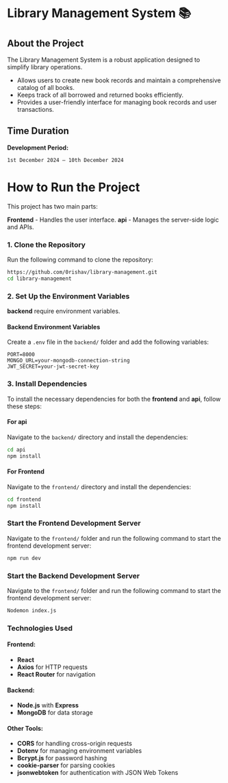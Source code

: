 # Library Management System 📚

## About the Project  
The Library Management System is a robust application designed to simplify library operations. 
- Allows users to create new book records and maintain a comprehensive catalog of all books.  
- Keeps track of all borrowed and returned books efficiently.
- Provides a user-friendly interface for managing book records and user transactions.

## Time Duration  
**Development Period:**  
```plaintext
1st December 2024 – 10th December 2024
```

# How to Run the Project
This project has two main parts:

**Frontend** - Handles the user interface.
**api** - Manages the server-side logic and APIs.

### 1. Clone the Repository  
Run the following command to clone the repository:  
```bash
https://github.com/0rishav/library-management.git
cd library-management
```

### 2. Set Up the Environment Variables  
 **backend** require environment variables.

#### Backend Environment Variables  
Create a `.env` file in the `backend/` folder and add the following variables:

```env
PORT=8000
MONGO_URL=your-mongodb-connection-string
JWT_SECRET=your-jwt-secret-key
```

### 3. Install Dependencies  
To install the necessary dependencies for both the **frontend** and **api**, follow these steps:

#### For api  
Navigate to the `backend/` directory and install the dependencies:

```bash
cd api
npm install
```

#### For Frontend
Navigate to the `frontend/` directory and install the dependencies:

```bash
cd frontend
npm install
```

### Start the Frontend Development Server  
Navigate to the `frontend/` folder and run the following command to start the frontend development server:

```bash
npm run dev
```

### Start the Backend Development Server  
Navigate to the `frontend/` folder and run the following command to start the frontend development server:

```bash
Nodemon index.js
```

### Technologies Used  

#### Frontend:  
- **React**  
- **Axios** for HTTP requests  
- **React Router** for navigation  

#### Backend:  
- **Node.js** with **Express**  
- **MongoDB** for data storage  

#### Other Tools:   
- **CORS** for handling cross-origin requests  
- **Dotenv** for managing environment variables
- **Bcrypt.js** for password hashing
- **cookie-parser** for parsing cookies
- **jsonwebtoken** for authentication with JSON Web Tokens  
